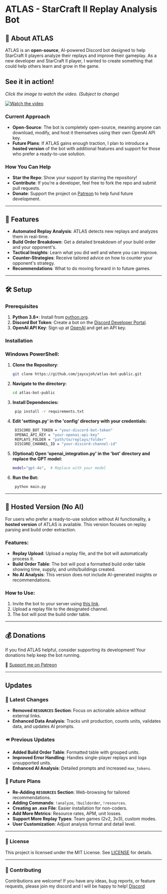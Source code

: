 # ATLAS - StarCraft II Replay Analysis Bot

## 🤖 About ATLAS

ATLAS is an **open-source**, AI-powered Discord bot designed to help StarCraft II players analyze their replays and improve their gameplay. As a new developer and StarCraft II player, I wanted to create something that could help others learn and grow in the game.

## See it in action!

*Click the image to watch the video. (Subject to change)*

[![Watch the video](https://img.youtube.com/vi/KCKu0xiqbMo/0.jpg)](https://www.youtube.com/watch?v=KCKu0xiqbMo)

### **Current Approach**
- **Open-Source**: The bot is completely open-source, meaning anyone can download, modify, and host it themselves using their own OpenAI API key.
- **Future Plans**: If ATLAS gains enough traction, I plan to introduce a **hosted version** of the bot with additional features and support for those who prefer a ready-to-use solution.

### **How You Can Help**
- **Star the Repo**: Show your support by starring the repository!
- **Contribute**: If you’re a developer, feel free to fork the repo and submit pull requests.
- **Donate**: Support the project on [Patreon](https://www.patreon.com/c/jaycujoh/membership) to help fund future development.

---

## 🌟 Features

- **Automated Replay Analysis**: ATLAS detects new replays and analyzes them in real-time.
- **Build Order Breakdown**: Get a detailed breakdown of your build order and your opponent's.
- **Tactical Insights**: Learn what you did well and where you can improve.
- **Counter-Strategies**: Receive tailored advice on how to counter your opponent's strategy.
- **Recommendations**: What to do moving forward in to future games.

---

## 🛠️ Setup

### Prerequisites

1. **Python 3.8+**: Install from [python.org](https://www.python.org).
2. **Discord Bot Token**: Create a bot on the [Discord Developer Portal](https://discord.com/developers/applications).
3. **OpenAI API Key**: Sign up at [OpenAI](https://openai.com/api) and get an API key.

### Installation

### Windows PowerShell:

1. **Clone the Repository**:
   ```bash
   git clone https://github.com/jaycujoh/atlas-bot-public.git
   ```
2. **Navigate to the directory:**
   ```bash
   cd atlas-bot-public
   ```
3. **Install Dependencies:**
   ```bash
    pip install -r requirements.txt
   ```
4. **Edit 'settings.py' in the 'config' directory with your credentials:**
   ```bash
    DISCORD_BOT_TOKEN = "your-discord-bot-token"
    OPENAI_API_KEY = "your-openai-api-key"
    REPLAYS_FOLDER = "path/to/replays/folder"
    DISCORD_CHANNEL_ID = "your-discord-channel-id"
   ```
5. **(Optional) Open 'openai_integration.py' in the 'bot' directory and replace the GPT model:**
   ```bash
   model="gpt-4o",  # Replace with your model
   ```
6. **Run the Bot:**
   ```bash
    python main.py
   ```
---

## 🚀 Hosted Version (No AI)

For users who prefer a ready-to-use solution without AI functionality, a **hosted version** of ATLAS is available. This version focuses on replay parsing and build order extraction.

### **Features**:
- **Replay Upload**: Upload a replay file, and the bot will automatically process it.
- **Build Order Table**: The bot will post a formatted build order table showing time, supply, and units/buildings created.
- **No AI Analysis**: This version does not include AI-generated insights or recommendations.

### **How to Use**:
1. Invite the bot to your server using [this link](https://discord.com/oauth2/authorize?client_id=1350799094225961053).
2. Upload a replay file to the designated channel.
3. The bot will post the build order table.

---

## 💰 Donations

If you find ATLAS helpful, consider supporting its development! Your donations help keep the bot running.

🔗 [Support me on Patreon](https://www.patreon.com/c/jaycujoh)

---

## Updates

### 🚀 Latest Changes
- **Removed `RESOURCES` Section**: Focus on actionable advice without external links.
- **Enhanced Data Analysis**: Tracks unit production, counts units, validates data, and updates AI prompts.

### ⏪ Previous Updates
- **Added Build Order Table**: Formatted table with grouped units.
- **Improved Error Handling**: Handles single-player replays and logs unsupported units.
- **Enhanced AI Analysis**: Detailed prompts and increased `max_tokens`.

### 🔮 Future Plans
- **Re-Adding `RESOURCES` Section**: Web-browsing for tailored recommendations.
- **Adding Commands**: `!analyze`, `!buildorder`, `!resources`.
- **Creating an .exe File**: Easier installation for non-coders.
- **Add More Metrics**: Resource rates, APM, unit losses.
- **Support More Replay Types**: Team games (2v2, 3v3), custom modes.
- **User Customization**: Adjust analysis format and detail level.

---

### 📜 License

This project is licensed under the MIT License. See [LICENSE](LICENSE) for details.

---

### 🤝 Contributing

Contributions are welcome! If you have any ideas, bug reports, or feature requests, please join my discord and I will be happy to help! [Discord](https://discord.gg/WDfzdWUUPY)

